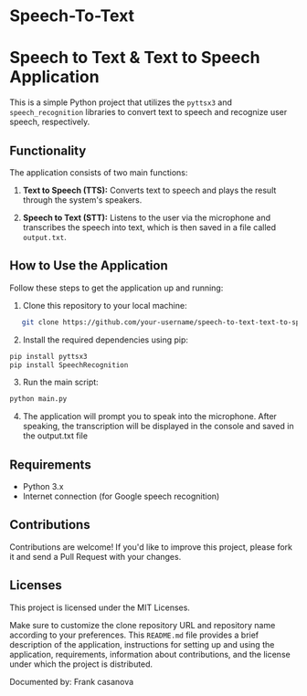 # Speech-To-Text

# Speech to Text & Text to Speech Application

This is a simple Python project that utilizes the `pyttsx3` and `speech_recognition` libraries to convert text to speech and recognize user speech, respectively.

## Functionality

The application consists of two main functions:

1. **Text to Speech (TTS):** Converts text to speech and plays the result through the system's speakers.

2. **Speech to Text (STT):** Listens to the user via the microphone and transcribes the speech into text, which is then saved in a file called `output.txt`.

## How to Use the Application

Follow these steps to get the application up and running:

1. Clone this repository to your local machine:
```bash
   git clone https://github.com/your-username/speech-to-text-text-to-speech.git
```
2. Install the required dependencies using pip:
```bash
pip install pyttsx3
pip install SpeechRecognition
```
3. Run the main script:
```bash
python main.py
```
4. The application will prompt you to speak into the microphone. After speaking, the transcription will be displayed in the console and saved in the output.txt file

## Requirements

- Python 3.x
- Internet connection (for Google speech recognition)

## Contributions
Contributions are welcome! If you'd like to improve this project, please fork it and send a Pull Request with your changes.

## Licenses
This project is licensed under the MIT Licenses.

Make sure to customize the clone repository URL and repository name according to your preferences. This `README.md` file provides a brief description of the application, instructions for setting up and using the application, requirements, information about contributions, and the license under which the project is distributed.


Documented by: Frank casanova

